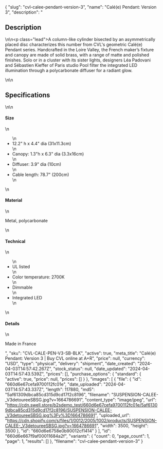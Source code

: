 {
  "slug": "cvl-calee-pendant-version-3",
  "name": "Calé(e) Pendant: Version 3",
  "description": "<h2>Description</h2>\n<!-- split -->\n<p class=\"lead\">A column-like cylinder bisected by an asymmetrically placed disc characterizes this number from CVL's geometric Calé(e) Pendant series. Handcrafted in the Loire Valley, the French maker’s fixture and canopy are made of solid brass, with a range of matte and polished finishes. Solo or in a cluster with its sister lights, designers Léa Padovani and Sébastien Kieffer of Paris studio Pool filter the integrated LED illumination through a polycarbonate diffuser for a radiant glow.</p>\n<!-- split -->\n<h2>Specifications</h2>\n<!-- split -->\n<h4>Size</h4>\n<ul>\n<li>12.2\" h x 4.4\" dia (31x11.3cm)</li>\n<li>Canopy: 1.3\"h x 6.3\" dia (3.3x16cm)</li>\n<li>Diffuser: 3.9\" dia (10cm)</li>\n<li>Cable length: 78.7\" (200cm)</li>\n</ul>\n<h4>Material</h4>\n<p>Metal, polycarbonate</p>\n<h4>Technical</h4>\n<ul>\n<li>UL listed</li>\n<li>Color temperature: 2700K</li>\n<li>Dimmable</li>\n<li>Integrated LED</li>\n</ul>\n<h4>Details</h4>\n<p>Made in France</p>",
  "sku": "CVL-CALE-PEN-V3-SB-BLK",
  "active": true,
  "meta_title": "Calé(e) Pendant: Version 3 | Buy CVL online at A+R",
  "price": null,
  "currency": "USD",
  "type": "physical",
  "delivery": "shipment",
  "date_created": "2024-04-03T14:57:42.267Z",
  "stock_status": null,
  "date_updated": "2024-04-03T14:57:43.539Z",
  "prices": [],
  "purchase_options": {
    "standard": {
      "active": true,
      "price": null,
      "prices": []
    }
  },
  "images": [
    {
      "file": {
        "id": "660d6e67cefa9700112fc01e",
        "date_uploaded": "2024-04-03T14:57:43.337Z",
        "length": 117880,
        "md5": "5af61309dbca85cd315d9cd17f2c8196",
        "filename": "SUSPENSION-CALEE-_V3detoureeSBSG.jpg?v=1664786691",
        "content_type": "image/jpeg",
        "url": "https://cdn.swell.store/b2sdemo_test/660d6e67cefa9700112fc01e/5af61309dbca85cd315d9cd17f2c8196/SUSPENSION-CALEE-_V3detoureeSBSG.jpg%3Fv%3D1664786691",
        "uploaded_url": "https://cdn.shopify.com/s/files/1/0012/2005/1002/products/SUSPENSION-CALEE-_V3detoureeSBSG.jpg?v=1664786691",
        "width": 3500,
        "height": 3500
      },
      "id": "660d6e6758e0b90012cf1414"
    }
  ],
  "id": "660d6e667f9af00011684a2f",
  "variants": {
    "count": 0,
    "page_count": 1,
    "page": 1,
    "results": []
  },
  "filename": "cvl-calee-pendant-version-3"
}